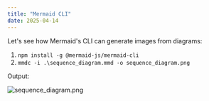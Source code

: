 ```yaml
---
title: "Mermaid CLI"
date: 2025-04-14
---
```


Let's see how Mermaid's CLI can generate images from diagrams:

1. `npm install -g @mermaid-js/mermaid-cli`
1. `mmdc -i .\sequence_diagram.mmd -o sequence_diagram.png`

Output:

![sequence_diagram.png](/assets/2025-04-14-mermaid-cli/sequence_diagram.png)